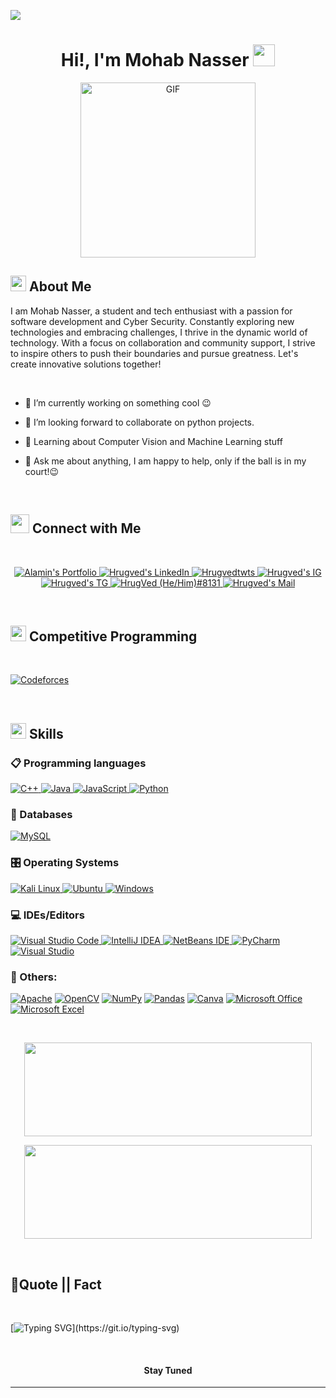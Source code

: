 ![](https://komarev.com/ghpvc/?username=alamin-babu&style=flat&color=blue)

<h1 align="center">Hi!,  I'm Mohab Nasser <img src=
"https://media.giphy.com/media/hvRJCLFzcasrR4ia7z/giphy.gif" width="35"></h1>

<div align="center" style="border: px solid #000000;>

![Typing SVG](https://readme-typing-svg.herokuapp.com/?font=Robot-Bold&size=30&color=&center=true&vCenter=true&width=900&height=110&lines=Software+Engineer;Cyber+Security+Engineer)

</div>
<p align="center" >
 <img  height="280rem" alt="GIF" src="https://media.tenor.com/GfSX-u7VGM4AAAAC/coding.gif" />
 </p>

## <img src="https://c.tenor.com/NCRHhqkXrJYAAAAi/programmers-go-internet.gif" width="25">  <b>About Me</b>
I am Mohab Nasser, a student and tech enthusiast with a passion for software development and Cyber Security. Constantly exploring new technologies and embracing challenges, I thrive in the dynamic world of technology. With a focus on collaboration and community support, I strive to inspire others to push their boundaries and pursue greatness. Let's create innovative solutions together!

<br>

  


 -  🔭 I’m currently working on something cool 😉

- 👯 I’m looking forward to collaborate on python projects.

- 🌱 Learning about Computer Vision and Machine Learning stuff


- 💬 Ask me about anything, I am happy to help, only if the ball is in my court!😉


<br>

## <img src="https://media.giphy.com/media/LnQjpWaON8nhr21vNW/giphy.gif" width='30'> <b>Connect with Me</b>

 
 
<br>

<p align="center"><!-----Social Accounts------>

<p align="center">
 <a href="">
 <img border="0" alt="Alamin's Portfolio" src="https://img.icons8.com/external-itim2101-lineal-color-itim2101/40/000000/external-resume-business-recruitment-itim2101-lineal-color-itim2101.png">
 </a>

 <a href="https://www.linkedin.com/in/mohab-nasser-712547289/">
 
 <img border="0" alt="Hrugved's LinkedIn" src="https://img.icons8.com/doodle/40/000000/linkedin--v2.png"/>
 </a>

 <a href="https://x.com/Muhabbz">
 <img border="0" alt="Hrugvedtwts" src="https://img.icons8.com/nolan/40/twitter.png"/>
 </a>

 <a href="https://www.instagram.com/muhapzz/">
 <img border="0" alt="Hrugved's IG" src="https://img.icons8.com/doodle/38/000000/instagram--v1.png"/>
 </a>

 <a href="">
 <img border="0" alt="Hrugved's TG" src="https://img.icons8.com/doodle/40/000000/telegram-app.png"/>
 </a>

 <a href="muhabbz">
 <img border="0" alt="HrugVed (He/Him)#8131" src="https://img.icons8.com/fluent/42/000000/discord-logo.png"/>
 </a>
 <a href="mailto:mohabnasserr@gmail.com">
 <img border="0" alt="Hrugved's Mail" src="https://img.icons8.com/doodle/38/000000/gmail-new.png"/>
 </a>
</p>

<br>

## <img src="https://media.giphy.com/media/iY8CRBdQXODJSCERIr/giphy.gif" width="25">  <b>Competitive Programming</b>
<br>


<p align="left"> 

  
  <a href="https://codeforces.com/profile/Muhabb" target="_blank">
    <img alt="Codeforces" src="https://img.shields.io/badge/Codeforces-445f9d?logo=Codeforces&logoColor=white">
  </a> 

</p>


<br>


## <img  src="https://media2.giphy.com/media/QssGEmpkyEOhBCb7e1/giphy.gif?cid=ecf05e47a0n3gi1bfqntqmob8g9aid1oyj2wr3ds3mg700bl&rid=giphy.gif" width ="25"><b> Skills</b>

### 📋 Programming languages

<p align="left"> 

  <a href="https://www.w3schools.com/cpp/" target="_blank"> 
    <img alt="C++" src="https://img.shields.io/badge/C++-%2300599C.svg?logo=c%2B%2B&logoColor=white">
  </a> 

  <a href="https://www.java.com" target="_blank"> 
    <img alt="Java" src="https://img.shields.io/badge/Java-%23ED8B00.svg?logo=java&logoColor=white">
  </a>

  <a href="https://developer.mozilla.org/en-US/docs/Web/JavaScript" target="_blank"> 
    <img alt="JavaScript" src="https://img.shields.io/badge/JavaScript-%23F7DF1E.svg?logo=javascript&logoColor=black">
  </a>

  <a href="https://www.python.org" target="_blank">
    <img alt="Python" src="https://img.shields.io/badge/Python-%2314354C.svg?logo=python&logoColor=white">
  </a>

</p>














### 💾 Databases

<p align="left"> 

  <a href="https://www.mysql.com/" target="_blank"> 
   <img alt="MySQL" src="https://img.shields.io/badge/MySQL-%2300f.svg?logo=mysql&logoColor=white">
  </a>   

</p>








### 🎛️ Operating Systems
  

 <a href="https://www.kali.org/" target="_blank"> 
    <img alt="Kali Linux" src="https://img.shields.io/badge/Kali%20Linux-268BEE?logo=kalilinux&logoColor=white"/>
  </a>


 <a href="https://ubuntu.com/" target="_blank"> 
    <img alt="Ubuntu" src="https://img.shields.io/badge/Ubuntu-E95420?logo=ubuntu&logoColor=white"/>
  </a>

 <a href="https://www.microsoft.com/en-us/windows/" target="_blank"> 
    <img alt="Windows" src="https://img.shields.io/badge/Windows-0078D6?logo=windows&logoColor=white"/>
  </a>
</p>

    
    
### 💻 IDEs/Editors

<p align="left"> 
  <a href="https://code.visualstudio.com/" target="_blank"> 
   <img alt="Visual Studio Code" src="https://img.shields.io/badge/Visual%20Studio%20Code-0078d7.svg?logo=visual-studio-code&logoColor=white">
  </a>   

 <a href="https://www.jetbrains.com/idea/" target="_blank"> 
    <img alt="IntelliJ IDEA" src="https://img.shields.io/badge/IntelliJ%20IDEA-000000.svg?logo=intellij-idea&logoColor=white"/>
  </a>

 <a href="https://netbeans.apache.org/" target="_blank"> 
    <img alt="NetBeans IDE" src="https://img.shields.io/badge/NetBeans%20IDE-1B6AC6.svg?logo=apache-netbeans-ide&logoColor=white"/>
  </a>

 <a href="https://www.jetbrains.com/pycharm/" target="_blank"> 
    <img alt="PyCharm" src="https://img.shields.io/badge/PyCharm-143?logo=pycharm&logoColor=black&color=black&labelColor=green"/>
  </a>

  
  <a href="https://visualstudio.microsoft.com/" target="_blank"> 
    <img alt="Visual Studio" src="https://img.shields.io/badge/Visual%20Studio-5C2D91.svg?logo=visual-studio&logoColor=white"/>
  </a>
</p>



    
    

  
  
  
### 🥅 Others:

<a href="https://httpd.apache.org" target="_blank"><img alt="Apache" src="https://img.shields.io/badge/apache-%23D42029.svg?logo=apache&logoColor=white"></a>
<a href="https://opencv.org" target="_blank"><img alt="OpenCV" src="https://img.shields.io/badge/opencv-%23white.svg?logo=opencv&logoColor=white"></a>
<a href="https://numpy.org" target="_blank"><img alt="NumPy" src="https://img.shields.io/badge/numpy-%23013243.svg?logo=numpy&logoColor=white"></a>
<a href="https://pandas.pydata.org" target="_blank"><img alt="Pandas" src="https://img.shields.io/badge/pandas-%23150458.svg?logo=pandas&logoColor=white"></a>
<a href="https://www.canva.com" target="_blank"><img alt="Canva" src="https://img.shields.io/badge/Canva-%2300C4CC.svg?logo=Canva&logoColor=white"></a>
<a href="https://www.office.com" target="_blank"><img alt="Microsoft Office" src="https://img.shields.io/badge/Microsoft_Office-D83B01?logo=microsoft-office&logoColor=white"></a>
<a href="https://www.microsoft.com/en-us/microsoft-365/excel" target="_blank"><img alt="Microsoft Excel" src="https://img.shields.io/badge/Microsoft_Excel-217346?logo=microsoft-excel&logoColor=white"></a>


<br> 



<p align="center"><img width="460" height="150" src="https://github-readme-stats.vercel.app/api/top-langs/?username=Muhabzz&show_icons=true&locale=en&layout=compact&theme=tokyonight"></p>

<p align="center"><img width="460" height="150" src="https://github-readme-streak-stats.herokuapp.com/?user=alamin-babu&theme=tokyonight&&fire=FF801F&currStreakNum=FFBE69&currStreakLabel=FFBE69"/460/300"></p>

<br>

## <b>💪Quote || Fact</b>
<br>

[![Typing SVG](https://readme-typing-svg.herokuapp.com?font=Robot-Bold&size=30&color=330033&center=true&vCenter=true&width=900&height=110&lines="First,+solve+the+problem.+Then,+write+the+code".;++"Great+Developers+never+stop+learning".)](https://git.io/typing-svg)

<br>

#### <p align="center"><b>Stay Tuned</b></p>


-----
